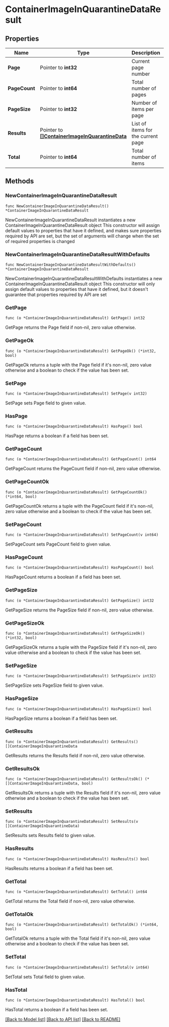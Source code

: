 # ContainerImageInQuarantineDataResult

## Properties

Name | Type | Description | Notes
------------ | ------------- | ------------- | -------------
**Page** | Pointer to **int32** | Current page number | [optional] 
**PageCount** | Pointer to **int64** | Total number of pages | [optional] 
**PageSize** | Pointer to **int32** | Number of items per page | [optional] 
**Results** | Pointer to [**[]ContainerImageInQuarantineData**](ContainerImageInQuarantineData.md) | List of items for the current page | [optional] 
**Total** | Pointer to **int64** | Total number of items | [optional] 

## Methods

### NewContainerImageInQuarantineDataResult

`func NewContainerImageInQuarantineDataResult() *ContainerImageInQuarantineDataResult`

NewContainerImageInQuarantineDataResult instantiates a new ContainerImageInQuarantineDataResult object
This constructor will assign default values to properties that have it defined,
and makes sure properties required by API are set, but the set of arguments
will change when the set of required properties is changed

### NewContainerImageInQuarantineDataResultWithDefaults

`func NewContainerImageInQuarantineDataResultWithDefaults() *ContainerImageInQuarantineDataResult`

NewContainerImageInQuarantineDataResultWithDefaults instantiates a new ContainerImageInQuarantineDataResult object
This constructor will only assign default values to properties that have it defined,
but it doesn't guarantee that properties required by API are set

### GetPage

`func (o *ContainerImageInQuarantineDataResult) GetPage() int32`

GetPage returns the Page field if non-nil, zero value otherwise.

### GetPageOk

`func (o *ContainerImageInQuarantineDataResult) GetPageOk() (*int32, bool)`

GetPageOk returns a tuple with the Page field if it's non-nil, zero value otherwise
and a boolean to check if the value has been set.

### SetPage

`func (o *ContainerImageInQuarantineDataResult) SetPage(v int32)`

SetPage sets Page field to given value.

### HasPage

`func (o *ContainerImageInQuarantineDataResult) HasPage() bool`

HasPage returns a boolean if a field has been set.

### GetPageCount

`func (o *ContainerImageInQuarantineDataResult) GetPageCount() int64`

GetPageCount returns the PageCount field if non-nil, zero value otherwise.

### GetPageCountOk

`func (o *ContainerImageInQuarantineDataResult) GetPageCountOk() (*int64, bool)`

GetPageCountOk returns a tuple with the PageCount field if it's non-nil, zero value otherwise
and a boolean to check if the value has been set.

### SetPageCount

`func (o *ContainerImageInQuarantineDataResult) SetPageCount(v int64)`

SetPageCount sets PageCount field to given value.

### HasPageCount

`func (o *ContainerImageInQuarantineDataResult) HasPageCount() bool`

HasPageCount returns a boolean if a field has been set.

### GetPageSize

`func (o *ContainerImageInQuarantineDataResult) GetPageSize() int32`

GetPageSize returns the PageSize field if non-nil, zero value otherwise.

### GetPageSizeOk

`func (o *ContainerImageInQuarantineDataResult) GetPageSizeOk() (*int32, bool)`

GetPageSizeOk returns a tuple with the PageSize field if it's non-nil, zero value otherwise
and a boolean to check if the value has been set.

### SetPageSize

`func (o *ContainerImageInQuarantineDataResult) SetPageSize(v int32)`

SetPageSize sets PageSize field to given value.

### HasPageSize

`func (o *ContainerImageInQuarantineDataResult) HasPageSize() bool`

HasPageSize returns a boolean if a field has been set.

### GetResults

`func (o *ContainerImageInQuarantineDataResult) GetResults() []ContainerImageInQuarantineData`

GetResults returns the Results field if non-nil, zero value otherwise.

### GetResultsOk

`func (o *ContainerImageInQuarantineDataResult) GetResultsOk() (*[]ContainerImageInQuarantineData, bool)`

GetResultsOk returns a tuple with the Results field if it's non-nil, zero value otherwise
and a boolean to check if the value has been set.

### SetResults

`func (o *ContainerImageInQuarantineDataResult) SetResults(v []ContainerImageInQuarantineData)`

SetResults sets Results field to given value.

### HasResults

`func (o *ContainerImageInQuarantineDataResult) HasResults() bool`

HasResults returns a boolean if a field has been set.

### GetTotal

`func (o *ContainerImageInQuarantineDataResult) GetTotal() int64`

GetTotal returns the Total field if non-nil, zero value otherwise.

### GetTotalOk

`func (o *ContainerImageInQuarantineDataResult) GetTotalOk() (*int64, bool)`

GetTotalOk returns a tuple with the Total field if it's non-nil, zero value otherwise
and a boolean to check if the value has been set.

### SetTotal

`func (o *ContainerImageInQuarantineDataResult) SetTotal(v int64)`

SetTotal sets Total field to given value.

### HasTotal

`func (o *ContainerImageInQuarantineDataResult) HasTotal() bool`

HasTotal returns a boolean if a field has been set.


[[Back to Model list]](../README.md#documentation-for-models) [[Back to API list]](../README.md#documentation-for-api-endpoints) [[Back to README]](../README.md)


